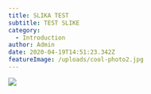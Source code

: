 ```yaml
---
title: SLIKA TEST
subtitle: TEST SLIKE
category:
  - Introduction
author: Admin
date: 2020-04-19T14:51:23.342Z
featureImage: /uploads/cool-photo2.jpg
---
```

![](/uploads/cool-photo1.jpg)